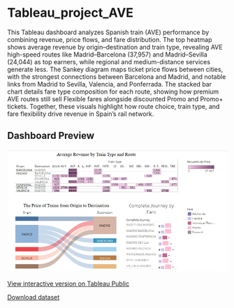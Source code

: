 # Tableau_project_AVE
This Tableau dashboard analyzes Spanish train (AVE) performance by combining revenue, price flows, and fare distribution. The top heatmap shows average revenue by origin–destination and train type, revealing AVE high-speed routes like Madrid–Barcelona (37,957) and Madrid–Sevilla (24,044) as top earners, while regional and medium-distance services generate less. The Sankey diagram maps ticket price flows between cities, with the strongest connections between Barcelona and Madrid, and notable links from Madrid to Sevilla, Valencia, and Ponferrada. The stacked bar chart details fare type composition for each route, showing how premium AVE routes still sell Flexible fares alongside discounted Promo and Promo+ tickets. Together, these visuals highlight how route choice, train type, and fare flexibility drive revenue in Spain’s rail network.

## Dashboard Preview
![AVE Dashboard](Ave_dashboard_1.png.jpeg)

[View interactive version on Tableau Public](https://public.tableau.com/app/profile/victoria.komissarchik.trubitsyna/viz/AVE_dashboard_/Dashboard1?publish=yes)

[Download dataset](AVE.xlsx)
